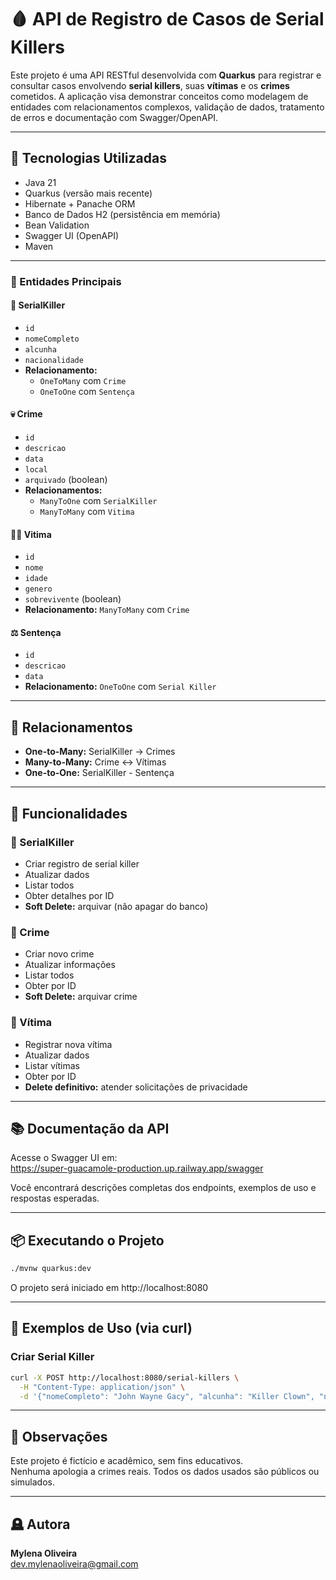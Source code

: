 # 🩸 API de Registro de Casos de Serial Killers

Este projeto é uma API RESTful desenvolvida com **Quarkus** para registrar e consultar casos envolvendo **serial killers**, suas **vítimas** e os **crimes** cometidos. A aplicação visa demonstrar conceitos como modelagem de entidades com relacionamentos complexos, validação de dados, tratamento de erros e documentação com Swagger/OpenAPI.

---

## 📌 Tecnologias Utilizadas

- Java 21
- Quarkus (versão mais recente)
- Hibernate + Panache ORM
- Banco de Dados H2 (persistência em memória)
- Bean Validation
- Swagger UI (OpenAPI)
- Maven

---
### 🧍 Entidades Principais

#### 🔪 SerialKiller
- `id`
- `nomeCompleto`
- `alcunha`
- `nacionalidade`
- **Relacionamento:** 
  - `OneToMany` com `Crime`
  - `OneToOne` com `Sentença`

#### 💀 Crime
- `id`
- `descricao`
- `data`
- `local`
- `arquivado` (boolean)
- **Relacionamentos:**
  - `ManyToOne` com `SerialKiller`
  - `ManyToMany` com `Vitima`

#### 🧍‍♀️ Vitima
- `id`
- `nome`
- `idade`
- `genero`
- `sobrevivente` (boolean)
- **Relacionamento:** `ManyToMany` com `Crime`

#### ⚖️️ Sentença
- `id`
- `descricao`
- `data`
- **Relacionamento:** `OneToOne` com `Serial Killer`

---

## 🔁 Relacionamentos

- **One-to-Many:** SerialKiller → Crimes  
- **Many-to-Many:** Crime ↔ Vítimas  
- **One-to-One:** SerialKiller - Sentença

---

## 🎯 Funcionalidades

### 📌 SerialKiller
- Criar registro de serial killer
- Atualizar dados
- Listar todos
- Obter detalhes por ID
- **Soft Delete:** arquivar (não apagar do banco)

### 📌 Crime
- Criar novo crime
- Atualizar informações
- Listar todos
- Obter por ID
- **Soft Delete:** arquivar crime

### 📌 Vítima
- Registrar nova vítima
- Atualizar dados
- Listar vítimas
- Obter por ID
- **Delete definitivo:** atender solicitações de privacidade

---

## 📚 Documentação da API

Acesse o Swagger UI em:  
https://super-guacamole-production.up.railway.app/swagger

Você encontrará descrições completas dos endpoints, exemplos de uso e respostas esperadas.

---

## 📦 Executando o Projeto

```bash
./mvnw quarkus:dev
```

O projeto será iniciado em http://localhost:8080

---

## 💌 Exemplos de Uso (via curl)

### Criar Serial Killer
```bash
curl -X POST http://localhost:8080/serial-killers \
  -H "Content-Type: application/json" \
  -d '{"nomeCompleto": "John Wayne Gacy", "alcunha": "Killer Clown", "nacionalidade": "Americana"}'
```
---

## 👻 Observações

Este projeto é fictício e acadêmico, sem fins educativos.  
Nenhuma apologia a crimes reais. Todos os dados usados são públicos ou simulados.

---

## 🪦 Autora

**Mylena Oliveira**  
[dev.mylenaoliveira@gmail.com](mailto:dev.mylenaoliveira@gmail.com)
